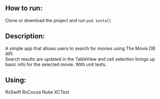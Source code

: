 ## **How to run:**

Clone or download the project and run ```pod install```

## **Description:**
A simple app that allows users to search for movies using The Movie DB API.  
Search results are updated in the TableView and cell selection brings up basic info for the selected movie.
With unit tests.

## **Using:**
RxSwift
RxCocoa
Nuke
XCTest

